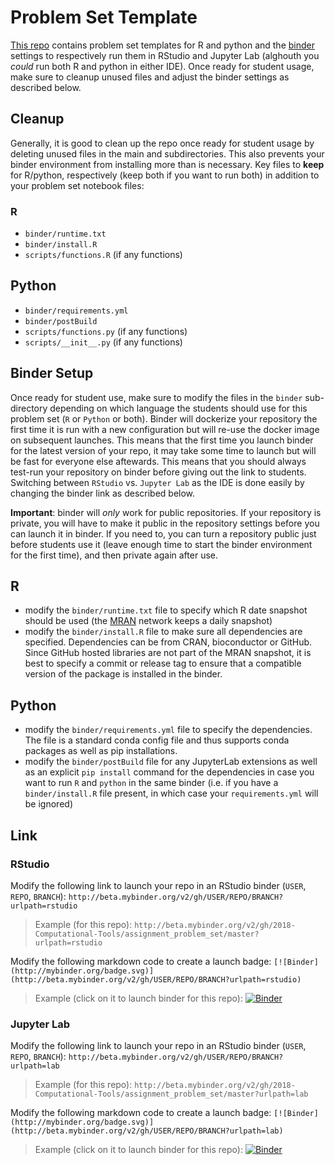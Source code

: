 # Problem Set Template

[This repo](https://github.com/2018-Computational-Tools/assignment_problem_set) contains problem set templates for R and python and the [binder](https://mybinder.readthedocs.io) settings to respectively run them in RStudio and Jupyter Lab (alghouth you *could* run both R and python in either IDE). Once ready for student usage, make sure to cleanup unused files and adjust the binder settings as described below.

## Cleanup

Generally, it is good to clean up the repo once ready for student usage by deleting unused files in the main and subdirectories. This also prevents your binder environment from installing more than is necessary. Key files to **keep** for R/python, respectively (keep both if you want to run both) in addition to your problem set notebook files:

### R
 - `binder/runtime.txt`
 - `binder/install.R`
 - `scripts/functions.R` (if any functions)

## Python
 - `binder/requirements.yml`
 - `binder/postBuild`
 - `scripts/functions.py` (if any functions)
 - `scripts/__init__.py` (if any functions)

## Binder Setup

Once ready for student use, make sure to modify the files in the `binder` sub-directory depending on which language the students should use for this problem set (`R` or `Python` or both). Binder will dockerize your repository the first time it is run with a new configuration but will re-use the docker image on subsequent launches. This means that the first time you launch binder for the latest version of your repo, it may take some time to launch but will be fast for everyone else aftewards. This means that you should always test-run your repository on binder before giving out the link to students. Switching between `RStudio` vs. `Jupyter Lab` as the IDE is done easily by changing the binder link as described below.

**Important**: binder will *only* work for public repositories. If your repository is private, you will have to make it public in the repository settings before you can launch it in binder. If you need to, you can turn a repository public just before students use it (leave enough time to start the binder environment for the first time), and then private again after use. 

## R
 - modify the `binder/runtime.txt` file to specify which R date snapshot should be used (the [MRAN](https://mran.microsoft.com/documents/rro/reproducibility) network keeps a daily snapshot)
 - modify the `binder/install.R` file to make sure all dependencies are specified. Dependencies can be from CRAN, bioconductor or GitHub. Since GitHub hosted libraries are not part of the MRAN snapshot, it is best to specify a commit or release tag to ensure that a compatible version of the package is installed in the binder.

## Python

 - modify the `binder/requirements.yml` file to specify the dependencies. The file is a standard conda config file and thus supports conda packages as well as pip installations.
 - modify the `binder/postBuild` file for any JupyterLab extensions as well as an explicit `pip install` command for the dependencies in case you want to run `R` and `python` in the same binder (i.e. if you have a `binder/install.R` file present, in which case your `requirements.yml` will be ignored)

## Link

### RStudio

Modify the following link to launch your repo in an RStudio binder (`USER`, `REPO`, `BRANCH`): `http://beta.mybinder.org/v2/gh/USER/REPO/BRANCH?urlpath=rstudio`

> Example (for this repo): `http://beta.mybinder.org/v2/gh/2018-Computational-Tools/assignment_problem_set/master?urlpath=rstudio`

Modify the following markdown code to create a launch badge: `[![Binder](http://mybinder.org/badge.svg)](http://beta.mybinder.org/v2/gh/USER/REPO/BRANCH?urlpath=rstudio)`

> Example (click on it to launch binder for this repo): [![Binder](http://mybinder.org/badge.svg)](http://beta.mybinder.org/v2/gh/2018-Computational-Tools/assignment_problem_set/master?urlpath=rstudio)
 
### Jupyter Lab

Modify the following link to launch your repo in an RStudio binder (`USER`, `REPO`, `BRANCH`): `http://beta.mybinder.org/v2/gh/USER/REPO/BRANCH?urlpath=lab`

> Example (for this repo): `http://beta.mybinder.org/v2/gh/2018-Computational-Tools/assignment_problem_set/master?urlpath=lab`

Modify the following markdown code to create a launch badge: `[![Binder](http://mybinder.org/badge.svg)](http://beta.mybinder.org/v2/gh/USER/REPO/BRANCH?urlpath=lab)`

> Example (click on it to launch binder for this repo): [![Binder](http://mybinder.org/badge.svg)](http://beta.mybinder.org/v2/gh/2018-Computational-Tools/assignment_problem_set/master?urlpath=lab)